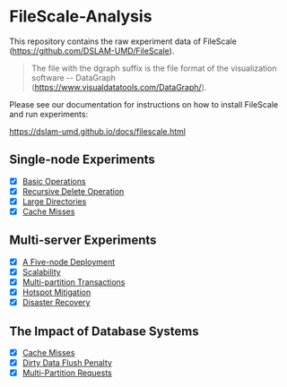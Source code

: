 # FileScale-Analysis

This repository contains the raw experiment data of FileScale (https://github.com/DSLAM-UMD/FileScale).

> The file with the dgraph suffix is ​​the file format of the visualization software -- DataGraph (https://www.visualdatatools.com/DataGraph/).

Please see our documentation for instructions on how to install FileScale and run experiments:

https://dslam-umd.github.io/docs/filescale.html


## Single-node Experiments

- [x] [Basic Operations](basic_operations)
- [x] [Recursive Delete Operation](recursive_delete)
- [x] [Large Directories](large_directories)
- [x] [Cache Misses](cache_misses)

## Multi-server Experiments

- [x] [A Five-node Deployment](five_nodes_deployment)
- [x] [Scalability](scalability)
- [x] [Multi-partition Transactions](multi_partition_txns)
- [x] [Hotspot Mitigation](hotspot_mitigation)
- [x] [Disaster Recovery](disaster_recovery)

## The Impact of Database Systems

- [x] [Cache Misses](dbs_cache_misses)
- [x] [Dirty Data Flush Penalty](dirty_data_flush_penalty)
- [x] [Multi-Partition Requests](multi_partition_requests)